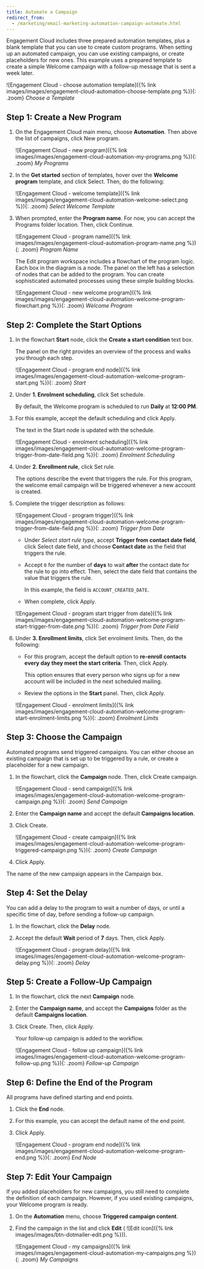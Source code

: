```yaml
---
title: Automate a Campaign
redirect_from: 
  - /marketing/email-marketing-automation-campaign-automate.html
---
```


Engagement Cloud includes three prepared automation templates, plus a blank template that you can use to create custom programs. When setting up an automated campaign, you can use existing campaigns, or create placeholders for new ones. This example uses a prepared template to create a simple Welcome campaign with a follow-up message that is sent a week later.

![Engagement Cloud - choose automation template]({% link images/images/engagement-cloud-automation-choose-template.png %}){: .zoom}
_Choose a Template_

## Step 1: Create a New Program

1. On the Engagement Cloud main menu, choose **Automation**. Then above the list of campaigns, click <span class="btn">New program</span>.

    ![Engagement Cloud - new program]({% link images/images/engagement-cloud-automation-my-programs.png %}){: .zoom}
    _My Programs_

1. In the **Get started** section of templates, hover over the **Welcome program** template, and click <span class="btn">Select</span>. Then, do the following:

    ![Engagement Cloud - welcome template]({% link images/images/engagement-cloud-automation-welcome-select.png %}){: .zoom}
    _Select Welcome Template_

1. When prompted, enter the **Program name**. For now, you can accept the Programs folder location. Then, click <span class="btn">Continue</span>.

    ![Engagement Cloud - program name]({% link images/images/engagement-cloud-automation-program-name.png %}){: .zoom}
    _Program Name_

    The Edit program workspace includes a flowchart of the program logic. Each box in the diagram is a node. The panel on the left has a selection of nodes that can be added to the program. You can create sophisticated automated processes using these simple building blocks.

    ![Engagement Cloud - new welcome program]({% link images/images/engagement-cloud-automation-welcome-program-flowchart.png %}){: .zoom}
    _Welcome Program_

## Step 2: Complete the Start Options

1. In the flowchart **Start** node, click the **Create a start condition** text box.

    The panel on the right provides an overview of the process and walks you through each step.

    ![Engagement Cloud - program end node]({% link images/images/engagement-cloud-automation-welcome-program-start.png %}){: .zoom}
    _Start_

1. Under **1. Enrolment scheduling**, click <span class="btn">Set schedule</span>.

    By default, the Welcome program is scheduled to run **Daily** at **12:00 PM**.

1. For this example, accept the default scheduling and click <span class="btn">Apply</span>.

    The text in the Start node is updated with the schedule.

      ![Engagement Cloud - enrolment scheduling]({% link images/images/engagement-cloud-automation-welcome-program-trigger-from-date-field.png %}){: .zoom}
      _Enrolment Scheduling_

1. Under **2. Enrollment rule**, click <span class="btn">Set rule</span>.

    The options describe the event that triggers the rule. For this program, the welcome email campaign will be triggered whenever a new account is created.

1. Complete the trigger description as follows:

    ![Engagement Cloud - program trigger]({% link images/images/engagement-cloud-automation-welcome-program-trigger-from-date-field.png %}){: .zoom}
    _Trigger from Date_

    - Under _Select start rule type_, accept **Trigger from contact date field**, click <span class="btn">Select date field</span>, and choose **Contact date** as the field that triggers the rule.

    - Accept `0` for the number of **days** to wait **after** the contact date for the rule to go into effect. Then, select the date field that contains the value that triggers the rule.

        In this example, the field is `ACCOUNT_CREATED_DATE`.

    - When complete, click <span class="btn">Apply</span>.

    ![Engagement Cloud - program start trigger from date]({% link images/images/engagement-cloud-automation-welcome-program-start-trigger-from-date.png %}){: .zoom}
    _Trigger from Date Field_

1. Under **3. Enrollment limits**, click <span class="btn">Set enrolment limits</span>. Then, do the following:

    - For this program, accept the default option to **re-enroll contacts every day they meet the start criteria**. Then, click <span class="btn">Apply</span>.

        This option ensures that every person who signs up for a new account will be included in the next scheduled mailing.

    - Review the options in the **Start** panel. Then, click <span class="btn">Apply</span>.

    ![Engagement Cloud - enrolment limits]({% link images/images/engagement-cloud-automation-welcome-program-start-enrolment-limits.png %}){: .zoom}
    _Enrolment Limits_

## Step 3: Choose the Campaign

Automated programs send triggered campaigns. You can either choose an existing campaign that is set up to be triggered by a rule, or create a placeholder for a new campaign.

1. In the flowchart, click the **Campaign** node. Then, click <span class="btn">Create campaign</span>.

    ![Engagement Cloud - send campaign]({% link images/images/engagement-cloud-automation-welcome-program-campaign.png %}){: .zoom}
    _Send Campaign_

1. Enter the **Campaign name** and accept the default **Campaigns location**.

1. Click <span class="btn">Create</span>.

    ![Engagement Cloud - create campaign]({% link images/images/engagement-cloud-automation-welcome-program-triggered-campaign.png %}){: .zoom}
    _Create Campaign_

1. Click <span class="btn">Apply</span>.

The name of the new campaign appears in the Campaign box.

## Step 4: Set the Delay

You can add a delay to the program to wait a number of days, or until a specific time of day, before sending a follow-up campaign.

1. In the flowchart, click the **Delay** node.

1. Accept the default **Wait** period of **7** days. Then, click <span class="btn">Apply</span>.

    ![Engagement Cloud - program delay]({% link images/images/engagement-cloud-automation-welcome-program-delay.png %}){: .zoom}
    _Delay_

## Step 5: Create a Follow-Up Campaign

1. In the flowchart, click the next **Campaign** node.

1. Enter the **Campaign name**, and accept the **Campaigns** folder as the default **Campaigns location**.

1. Click <span class="btn">Create</span>. Then, click <span class="btn">Apply</span>.

    Your follow-up campaign is added to the workflow.

    ![Engagement Cloud - follow up campaign]({% link images/images/engagement-cloud-automation-welcome-program-follow-up.png %}){: .zoom}
    _Follow-up Campaign_

## Step 6: Define the End of the Program

All programs have defined starting and end points.

1. Click the **End** node.

1. For this example, you can accept the default name of the end point.

1. Click <span class="btn">Apply</span>.

    ![Engagement Cloud - program end node]({% link images/images/engagement-cloud-automation-welcome-program-end.png %}){: .zoom}
    _End Node_

## Step 7: Edit Your Campaign

If you added placeholders for new campaigns, you still need to complete the definition of each campaign. However, if you used existing campaigns, your Welcome program is ready.

1. On the **Automation** menu, choose **Triggered campaign content**.

1. Find the campaign in the list and click **Edit** ( ![Edit icon]({% link images/images/btn-dotmailer-edit.png %})).

    ![Engagement Cloud - my campaigns]({% link images/images/engagement-cloud-automation-my-campaigns.png %}){: .zoom}
    _My Campaigns_

